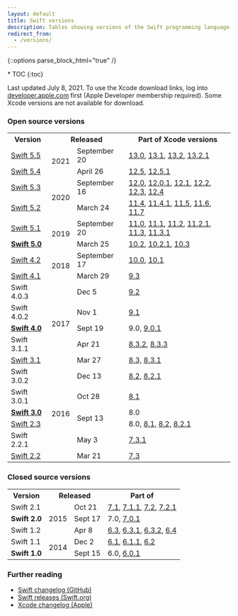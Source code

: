 ```yaml
---
layout: default
title: Swift versions
description: Tables showing versions of the Swift programming language, and their corresponding Xcode releases.
redirect_from:
  - /versions/
---
```

{::options parse_block_html="true" /}

<div id="compact-toc">
* TOC
{:toc}
</div>

Last updated July 8, 2021. To use the Xcode download links, log into [developer.apple.com](https://developer.apple.com/) first (Apple Developer membership required). Some Xcode versions are not available for download.

### Open source versions

<table>
  <tr>
    <th>Version</th>
    <th colspan="2">Released</th>
    <th>Part of Xcode versions</th>
  </tr>
  <tr>
    <td>
      <a href="https://swift.org/blog/swift-5-5-released/">Swift 5.5</a>
    </td>
    <td rowspan="2">2021</td>
    <td>September 20</td>
    <td>
      <a href="https://developer.apple.com/services-account/download?path=/Developer_Tools/Xcode_13/Xcode_13.xip">13.0</a>,
      <a href="https://developer.apple.com/services-account/download?path=/Developer_Tools/Xcode_13.1/Xcode_13.1.xip">13.1</a>,
      <a href="https://developer.apple.com/services-account/download?path=/Developer_Tools/Xcode_13.2/Xcode_13.2.xip">13.2</a>,
      <a href="https://developer.apple.com/services-account/download?path=/Developer_Tools/Xcode_13.2.1/Xcode_13.2.1.xip">13.2.1</a>
    </td>
  </tr>
  <tr>
    <td>
      <a href="https://swift.org/blog/swift-5-4-released/">Swift 5.4</a>
    </td>
    <td>April 26</td>
    <td>
      <a href="https://download.developer.apple.com/Developer_Tools/Xcode_12.5/Xcode_12.5.xip">12.5</a>,
      <a href="https://download.developer.apple.com/Developer_Tools/Xcode_12.5.1/Xcode_12.5.1.xip">12.5.1</a>
    </td>
  </tr>
  <tr>
    <td>
      <a href="https://swift.org/blog/swift-5-3-released/">Swift 5.3</a>
    </td>
    <td rowspan="2">2020</td>
    <td>September 16</td>
    <td>
      <a href="https://download.developer.apple.com/Developer_Tools/Xcode_12/Xcode_12.xip">12.0</a>,
      <a href="https://download.developer.apple.com/Developer_Tools/Xcode_12.0.1/Xcode_12.0.1.xip">12.0.1</a>,
      <a href="https://download.developer.apple.com/Developer_Tools/Xcode_12.1/Xcode_12.1.xip">12.1</a>,
      <a href="https://download.developer.apple.com/Developer_Tools/Xcode_12.2/Xcode_12.2.xip">12.2</a>,
      <a href="https://download.developer.apple.com/Developer_Tools/Xcode_12.3/Xcode_12.3.xip">12.3</a>,
      <a href="https://download.developer.apple.com/Developer_Tools/Xcode_12.4/Xcode_12.4.xip">12.4</a>
    </td>
  </tr>
  <tr>
    <td>
      <a href="https://swift.org/blog/swift-5-2-released/">Swift 5.2</a>
    </td>
    <td>March 24</td>
    <td>
      <a href="https://developer.apple.com/services-account/download?path=/Developer_Tools/Xcode_11.4/Xcode_11.4.xip">11.4</a>,
      <a href="https://developer.apple.com/services-account/download?path=/Developer_Tools/Xcode_11.4.1/Xcode_11.4.1.xip">11.4.1</a>,
      <a href="https://download.developer.apple.com/Developer_Tools/Xcode_11.5/Xcode_11.5.xip">11.5</a>,
      <a href="https://download.developer.apple.com/Developer_Tools/Xcode_11.6/Xcode_11.6.xip">11.6</a>,
      <a href="https://download.developer.apple.com/Developer_Tools/Xcode_11.7/Xcode_11.7.xip">11.7</a>
    </td>
  </tr>
  <tr>
    <td>
      <a href="https://swift.org/blog/swift-5-1-released/">Swift 5.1</a>
    </td>
    <td rowspan="2">2019</td>
    <td>September 20</td>
    <td>
      <a href="https://download.developer.apple.com/Developer_Tools/Xcode_11/Xcode_11.xip">11.0</a>,
      <a href="https://download.developer.apple.com/Developer_Tools/Xcode_11.1/Xcode_11.1.xip">11.1</a>,
      <a href="https://developer.apple.com/services-account/download?path=/Developer_Tools/Xcode_11.2/Xcode_11.2.xip">11.2</a>,
      <a href="https://developer.apple.com/services-account/download?path=/Developer_Tools/Xcode_11.2.1/Xcode_11.2.1.xip">11.2.1</a>,
      <a href="https://developer.apple.com/services-account/download?path=/Developer_Tools/Xcode_11.3/Xcode_11.3.xip">11.3</a>,
      <a href="https://developer.apple.com/services-account/download?path=/Developer_Tools/Xcode_11.3.1/Xcode_11.3.1.xip">11.3.1</a>
    </td>
  </tr>
  <tr>
    <td>
      <a href="https://swift.org/blog/swift-5-released/">
        <strong>Swift 5.0</strong>
      </a>
    </td>
    <td>March 25</td>
    <td>
      <a href="https://download.developer.apple.com/Developer_Tools/Xcode_10.2/Xcode_10.2.xip">10.2</a>,
      <a href="https://download.developer.apple.com/Developer_Tools/Xcode_10.2.1/Xcode_10.2.1.xip">10.2.1</a>,
      <a href="https://download.developer.apple.com/Developer_Tools/Xcode_10.3/Xcode_10.3.xip">10.3</a>
    </td>
  </tr>
  <tr>
    <td>
      <a href="https://swift.org/blog/swift-4-2-released/">Swift 4.2</a>
    </td>
    <td rowspan="2">2018</td>
    <td>September 17</td>
    <td>
      <a href="https://download.developer.apple.com/Developer_Tools/Xcode_10/Xcode_10.xip">10.0</a>,
      <a href="https://download.developer.apple.com/Developer_Tools/Xcode_10.1/Xcode_10.1.xip">10.1</a>
    </td>
  </tr>
  <tr>
    <td>
      <a href="https://swift.org/blog/swift-4-1-released/">Swift 4.1</a>
    </td>
    <td>March 29</td>
    <td>
      <a href="https://download.developer.apple.com/Developer_Tools/Xcode_9.3/Xcode_9.3.xip">9.3</a>
    </td>
  </tr>
  <tr>
    <td>Swift 4.0.3</td>
    <td rowspan="5">2017</td>
    <td>Dec 5</td>
    <td>
      <a href="https://download.developer.apple.com/Developer_Tools/Xcode_9.2/Xcode_9.2.xip">9.2</a>
    </td>
  </tr>
  <tr>
    <td>Swift 4.0.2</td>
    <td>Nov 1</td>
    <td>
      <a href="https://download.developer.apple.com/Developer_Tools/Xcode_9.1/Xcode_9.1.xip">9.1</a>
    </td>
  </tr>
  <tr>
    <td>
      <a href="https://swift.org/blog/swift-4-0-released/">
        <strong>Swift 4.0</strong>
      </a>
    </td>
    <td>Sept 19</td>
    <td>
      9.0,
      <a href="https://download.developer.apple.com/Developer_Tools/Xcode_9.0.1/Xcode_9.0.1.xip">9.0.1</a>
    </td>
  </tr>
  <tr>
    <td>Swift 3.1.1</td>
    <td>Apr 21</td>
    <td>
      <a href="https://download.developer.apple.com/Developer_Tools/Xcode_8.3.2/Xcode8.3.2.xip">8.3.2</a>,
      <a href="https://download.developer.apple.com/Developer_Tools/Xcode_8.3.3/Xcode8.3.3.xip">8.3.3</a>
    </td>
  </tr>
  <tr>
    <td>
      <a href="https://swift.org/blog/swift-3-1-released/">Swift 3.1</a>
    </td>
    <td>Mar 27</td>
    <td>
      <a href="https://download.developer.apple.com/Developer_Tools/Xcode_8.3/Xcode_8.3.xip">8.3,</a>
      <a href="https://download.developer.apple.com/Developer_Tools/Xcode_8.3.1/Xcode_8.3.1.xip">8.3.1</a>
    </td>
  </tr>
  <tr>
    <td>Swift 3.0.2</td>
    <td rowspan="6">2016</td>
    <td>Dec 13</td>
    <td>
      <a href="https://download.developer.apple.com/Developer_Tools/Xcode_8.2/Xcode_8.2.xip">8.2,</a>
      <a href="https://download.developer.apple.com/Developer_Tools/Xcode_8.2.1/Xcode_8.2.1.xip">8.2.1</a>
    </td>
  </tr>
  <tr>
    <td>Swift 3.0.1</td>
    <td>Oct 28</td>
    <td>
      <a href="https://download.developer.apple.com/Developer_Tools/Xcode_8.1/Xcode_8.1.xip">8.1</a>
    </td>
  </tr>
  <tr>
    <td>
      <a href="https://swift.org/blog/swift-3-0-released/">
        <strong>Swift 3.0</strong>
      </a>
    </td>
    <td rowspan="2">Sept 13</td>
    <td>8.0</td>
  </tr>
  <tr>
    <td>
      <a href="https://swift.org/blog/swift-2-3/">Swift 2.3</a>
    </td>
    <td>
      8.0,
      <a href="https://download.developer.apple.com/Developer_Tools/Xcode_8.1/Xcode_8.1.xip">8.1,</a>
      <a href="https://download.developer.apple.com/Developer_Tools/Xcode_8.2/Xcode_8.2.xip">8.2,</a>
      <a href="https://download.developer.apple.com/Developer_Tools/Xcode_8.2.1/Xcode_8.2.1.xip">8.2.1</a>
    </td>
  </tr>
  <tr>
    <td>Swift 2.2.1</td>
    <td>May 3</td>
    <td>
      <a href="https://download.developer.apple.com/Developer_Tools/Xcode_7.3.1/Xcode_7.3.1.dmg">7.3.1</a>
    </td>
  </tr>
  <tr>
    <td>
      <a href="https://swift.org/blog/swift-2-2-released/">Swift 2.2</a>
    </td>
    <td>Mar 21</td>
    <td>
      <a href="https://download.developer.apple.com/Developer_Tools/Xcode_7.3/Xcode_7.3.dmg">7.3</a>
    </td>
  </tr>
</table>

### Closed source versions

<table>
  <tr>
    <th>Version</th>
    <th colspan="2">Released</th>
    <th>Part of</th>
  </tr>
  <tr>
    <td>Swift 2.1</td>
    <td rowspan="3">2015</td>
    <td>Oct 21</td>
    <td>
      <a href="https://download.developer.apple.com/Developer_Tools/Xcode_7.1/Xcode_7.1.dmg">7.1</a>,
      <a href="https://download.developer.apple.com/Developer_Tools/Xcode_7.1.1/Xcode_7.1.1.dmg">7.1.1</a>,
      <a href="https://download.developer.apple.com/Developer_Tools/Xcode_7.2/Xcode_7.2.dmg">7.2</a>,
      <a href="https://download.developer.apple.com/Developer_Tools/Xcode_7.2.1/Xcode_7.2.1.dmg">7.2.1</a>
    </td>
  </tr>
  <tr>
    <td><strong>Swift 2.0</strong></td>
    <td>Sept 17</td>
    <td>
      7.0,
      <a href="https://download.developer.apple.com/Developer_Tools/Xcode_7.0.1/Xcode_7.0.1.dmg">7.0.1</a>
    </td>
  </tr>
  <tr>
    <td>Swift 1.2</td>
    <td>Apr 8</td>
    <td>
      <a href="https://download.developer.apple.com/Developer_Tools/Xcode_6.3/Xcode_6.3.dmg">6.3</a>,
      <a href="https://download.developer.apple.com/Developer_Tools/Xcode_6.3.1/Xcode_6.3.1.dmg">6.3.1</a>,
      <a href="https://download.developer.apple.com/Developer_Tools/Xcode_6.3.2/Xcode_6.3.2.dmg">6.3.2</a>,
      <a href="https://download.developer.apple.com/Developer_Tools/Xcode_6.4/Xcode_6.4.dmg">6.4</a>
    </td>
  </tr>
  <tr>
    <td>Swift 1.1</td>
    <td rowspan="2">2014</td>
    <td>Dec 2</td>
    <td>
      <a href="https://download.developer.apple.com/Developer_Tools/xcode_6.1/56841_xcode_6.1.dmg">6.1</a>,
      <a href="https://download.developer.apple.com/Developer_Tools/xcode_6.1.1/xcode_6.1.1.dmg">6.1.1</a>,
      <a href="https://download.developer.apple.com/Developer_Tools/Xcode_6.2/Xcode_6.2.dmg">6.2</a>
    </td>
  </tr>
  <tr>
    <td><strong>Swift 1.0</strong></td>
    <td>Sept 15</td>
    <td>
      6.0,
      <a href="https://download.developer.apple.com/Developer_Tools/xcode_6.0.1/xcode_6.0.1.dmg">6.0.1</a>
    </td>
  </tr>
</table>

### Further reading

* [Swift changelog (GitHub)](https://github.com/apple/swift/blob/master/CHANGELOG.md)
* [Swift releases (Swift.org)](https://swift.org/download/#releases)
* [Xcode changelog (Apple)](https://developer.apple.com/library/content/releasenotes/DeveloperTools/RN-Xcode/Chapters/Introduction.html)

